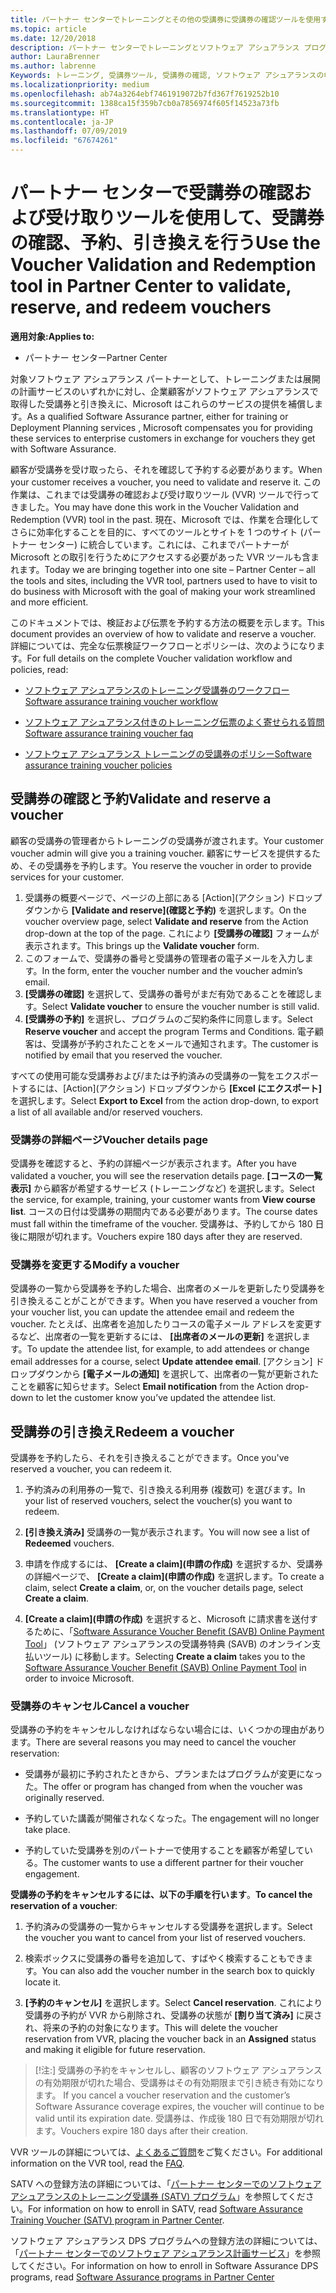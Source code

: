 ```yaml
---
title: パートナー センターでトレーニングとその他の受講券に受講券の確認ツールを使用する | パートナー センター
ms.topic: article
ms.date: 12/20/2018
description: パートナー センターでトレーニングとソフトウェア アシュアランス プログラムの受講券を申請できるようになりました
author: LauraBrenner
ms.author: labrenne
Keywords: トレーニング, 受講券ツール, 受講券の確認, ソフトウェア アシュアランスの申請, DPS, SATV
ms.localizationpriority: medium
ms.openlocfilehash: ab74a3264ebf7461919072b7fd367f7619252b10
ms.sourcegitcommit: 1388ca15f359b7cb0a7856974f605f14523a73fb
ms.translationtype: HT
ms.contentlocale: ja-JP
ms.lasthandoff: 07/09/2019
ms.locfileid: "67674261"
---
```

# <a name="use-the-voucher-validation-and-redemption-tool-in-partner-center-to-validate-reserve-and-redeem-vouchers"></a><span data-ttu-id="0d795-104">パートナー センターで受講券の確認および受け取りツールを使用して、受講券の確認、予約、引き換えを行う</span><span class="sxs-lookup"><span data-stu-id="0d795-104">Use the Voucher Validation and Redemption tool in Partner Center to validate, reserve, and redeem vouchers</span></span> 

<span data-ttu-id="0d795-105">**適用対象:**</span><span class="sxs-lookup"><span data-stu-id="0d795-105">**Applies to:**</span></span>

- <span data-ttu-id="0d795-106">パートナー センター</span><span class="sxs-lookup"><span data-stu-id="0d795-106">Partner Center</span></span>

<span data-ttu-id="0d795-107">対象ソフトウェア アシュアランス パートナーとして、トレーニングまたは展開の計画サービスのいずれかに対し、企業顧客がソフトウェア アシュアランスで取得した受講券と引き換えに、Microsoft はこれらのサービスの提供を補償します。</span><span class="sxs-lookup"><span data-stu-id="0d795-107">As a qualified Software Assurance partner, either for training or Deployment Planning services , Microsoft compensates you for providing these services to enterprise customers in exchange for vouchers they get with Software Assurance.</span></span>

<span data-ttu-id="0d795-108">顧客が受講券を受け取ったら、それを確認して予約する必要があります。</span><span class="sxs-lookup"><span data-stu-id="0d795-108">When your customer receives a voucher, you need to validate and reserve it.</span></span> <span data-ttu-id="0d795-109">この作業は、これまでは受講券の確認および受け取りツール (VVR) ツールで行ってきました。</span><span class="sxs-lookup"><span data-stu-id="0d795-109">You may have done this work in the Voucher Validation and Redemption (VVR) tool in the past.</span></span> <span data-ttu-id="0d795-110">現在、Microsoft では、作業を合理化してさらに効率化することを目的に、すべてのツールとサイトを 1 つのサイト (パートナー センター) に統合しています。これには、これまでパートナーが Microsoft との取引を行うためにアクセスする必要があった VVR ツールも含まれます。</span><span class="sxs-lookup"><span data-stu-id="0d795-110">Today we are bringing together into one site – Partner Center – all the tools and sites, including the VVR tool, partners used to have to visit to do business with Microsoft with the goal of making your work streamlined and more efficient.</span></span>

<span data-ttu-id="0d795-111">このドキュメントでは、検証および伝票を予約する方法の概要を示します。</span><span class="sxs-lookup"><span data-stu-id="0d795-111">This document provides an overview of how to validate and reserve a voucher.</span></span> <span data-ttu-id="0d795-112">詳細については、完全な伝票検証ワークフローとポリシーは、次のようになります。</span><span class="sxs-lookup"><span data-stu-id="0d795-112">For full details on the complete Voucher validation workflow and policies, read:</span></span> 

- [<span data-ttu-id="0d795-113">ソフトウェア アシュアランスのトレーニング受講券のワークフロー</span><span class="sxs-lookup"><span data-stu-id="0d795-113">Software assurance training voucher workflow</span></span>](https://query.prod.cms.rt.microsoft.com/cms/api/am/binary/RE3krfK)

- [<span data-ttu-id="0d795-114">ソフトウェア アシュアランス付きのトレーニング伝票のよく寄せられる質問</span><span class="sxs-lookup"><span data-stu-id="0d795-114">Software assurance training voucher faq</span></span>](https://query.prod.cms.rt.microsoft.com/cms/api/am/binary/RE3kz5o) 

- [<span data-ttu-id="0d795-115">ソフトウェア アシュアランス トレーニングの受講券のポリシー</span><span class="sxs-lookup"><span data-stu-id="0d795-115">Software assurance training voucher policies</span></span>](https://query.prod.cms.rt.microsoft.com/cms/api/am/binary/RE3koEP) 


## <a name="validate-and-reserve-a-voucher"></a><span data-ttu-id="0d795-116">受講券の確認と予約</span><span class="sxs-lookup"><span data-stu-id="0d795-116">Validate and reserve a voucher</span></span>

<span data-ttu-id="0d795-117">顧客の受講券の管理者からトレーニングの受講券が渡されます。</span><span class="sxs-lookup"><span data-stu-id="0d795-117">Your customer voucher admin will give you a training voucher.</span></span> <span data-ttu-id="0d795-118">顧客にサービスを提供するため、その受講券を予約します。</span><span class="sxs-lookup"><span data-stu-id="0d795-118">You reserve the voucher in order to provide services for your customer.</span></span>

1. <span data-ttu-id="0d795-119">受講券の概要ページで、ページの上部にある [Action]\(アクション\) ドロップダウンから **[Validate and reserve]\(確認と予約\)** を選択します。</span><span class="sxs-lookup"><span data-stu-id="0d795-119">On the voucher overview page, select **Validate and reserve** from the Action drop-down at the top of the page.</span></span> <span data-ttu-id="0d795-120">これにより **[受講券の確認]** フォームが表示されます。</span><span class="sxs-lookup"><span data-stu-id="0d795-120">This brings up the **Validate voucher** form.</span></span>
2. <span data-ttu-id="0d795-121">このフォームで、受講券の番号と受講券の管理者の電子メールを入力します。</span><span class="sxs-lookup"><span data-stu-id="0d795-121">In the form, enter the voucher number and the voucher admin’s email.</span></span>
3. <span data-ttu-id="0d795-122">**[受講券の確認]** を選択して、受講券の番号がまだ有効であることを確認します。</span><span class="sxs-lookup"><span data-stu-id="0d795-122">Select **Validate voucher** to ensure the voucher number is still valid.</span></span>
4. <span data-ttu-id="0d795-123">**[受講券の予約]** を選択し、プログラムのご契約条件に同意します。</span><span class="sxs-lookup"><span data-stu-id="0d795-123">Select **Reserve voucher** and accept the program Terms and Conditions.</span></span> <span data-ttu-id="0d795-124">電子顧客は、受講券が予約されたことをメールで通知されます。</span><span class="sxs-lookup"><span data-stu-id="0d795-124">The customer is notified by email that you reserved the voucher.</span></span>

<span data-ttu-id="0d795-125">すべての使用可能な受講券および/または予約済みの受講券の一覧をエクスポートするには、[Action]\(アクション\) ドロップダウンから **[Excel にエクスポート]** を選択します。</span><span class="sxs-lookup"><span data-stu-id="0d795-125">Select **Export to Excel** from the action drop-down, to export a list of all available and/or reserved vouchers.</span></span>

### <a name="voucher-details-page"></a><span data-ttu-id="0d795-126">受講券の詳細ページ</span><span class="sxs-lookup"><span data-stu-id="0d795-126">Voucher details page</span></span>

<span data-ttu-id="0d795-127">受講券を確認すると、予約の詳細ページが表示されます。</span><span class="sxs-lookup"><span data-stu-id="0d795-127">After you have validated a voucher, you will see the reservation details page.</span></span> <span data-ttu-id="0d795-128">**[コースの一覧表示]** から顧客が希望するサービス (トレーニングなど) を選択します。</span><span class="sxs-lookup"><span data-stu-id="0d795-128">Select the service, for example, training, your customer wants from **View course list**.</span></span>
<span data-ttu-id="0d795-129">コースの日付は受講券の期間内である必要があります。</span><span class="sxs-lookup"><span data-stu-id="0d795-129">The course dates must fall within the timeframe of the voucher.</span></span> <span data-ttu-id="0d795-130">受講券は、予約してから 180 日後に期限が切れます。</span><span class="sxs-lookup"><span data-stu-id="0d795-130">Vouchers expire 180 days after they are reserved.</span></span>

### <a name="modify-a-voucher"></a><span data-ttu-id="0d795-131">受講券を変更する</span><span class="sxs-lookup"><span data-stu-id="0d795-131">Modify a voucher</span></span>

<span data-ttu-id="0d795-132">受講券の一覧から受講券を予約した場合、出席者のメールを更新したり受講券を引き換えることがことができます。</span><span class="sxs-lookup"><span data-stu-id="0d795-132">When you have reserved a voucher from your voucher list, you can update the attendee email and redeem the voucher.</span></span> <span data-ttu-id="0d795-133">たとえば、出席者を追加したりコースの電子メール アドレスを変更するなど、出席者の一覧を更新するには、 **[出席者のメールの更新]** を選択します。</span><span class="sxs-lookup"><span data-stu-id="0d795-133">To update the attendee list, for example, to add attendees or change email addresses for a course, select **Update attendee email**.</span></span> <span data-ttu-id="0d795-134">[アクション] ドロップダウンから **[電子メールの通知]** を選択して、出席者の一覧が更新されたことを顧客に知らせます。</span><span class="sxs-lookup"><span data-stu-id="0d795-134">Select **Email notification** from the Action drop-down to let the customer know you’ve updated the attendee list.</span></span>

## <a name="redeem-a-voucher"></a><span data-ttu-id="0d795-135">受講券の引き換え</span><span class="sxs-lookup"><span data-stu-id="0d795-135">Redeem a voucher</span></span>

<span data-ttu-id="0d795-136">受講券を予約したら、それを引き換えることができます。</span><span class="sxs-lookup"><span data-stu-id="0d795-136">Once you've reserved a voucher, you can redeem it.</span></span> 

1. <span data-ttu-id="0d795-137">予約済みの利用券の一覧で、引き換える利用券 (複数可) を選びます。</span><span class="sxs-lookup"><span data-stu-id="0d795-137">In your list of reserved vouchers, select the voucher(s) you want to redeem.</span></span> 
2. <span data-ttu-id="0d795-138">**[引き換え済み]** 受講券の一覧が表示されます。</span><span class="sxs-lookup"><span data-stu-id="0d795-138">You will now see a list of **Redeemed** vouchers.</span></span>

4. <span data-ttu-id="0d795-139">申請を作成するには、 **[Create a claim]\(申請の作成\)** を選択するか、受講券の詳細ページで、 **[Create a claim]\(申請の作成\)** を選択します。</span><span class="sxs-lookup"><span data-stu-id="0d795-139">To create a claim, select **Create a claim**, or, on the voucher details page, select **Create a claim**.</span></span>

5. <span data-ttu-id="0d795-140">**[Create a claim]\(申請の作成\)** を選択すると、Microsoft に請求書を送付するために、「[Software Assurance Voucher Benefit (SAVB) Online Payment Tool](https://planningservices.partners.extranet.microsoft.com/en/Pages/getpaid.aspx)」 (ソフトウェア アシュアランスの受講券特典 (SAVB) のオンライン支払いツール) に移動します。</span><span class="sxs-lookup"><span data-stu-id="0d795-140">Selecting **Create a claim** takes you to the [Software Assurance Voucher Benefit (SAVB) Online Payment Tool](https://planningservices.partners.extranet.microsoft.com/en/Pages/getpaid.aspx) in order to invoice Microsoft.</span></span>


### <a name="cancel-a-voucher"></a><span data-ttu-id="0d795-141">受講券のキャンセル</span><span class="sxs-lookup"><span data-stu-id="0d795-141">Cancel a voucher</span></span>

<span data-ttu-id="0d795-142">受講券の予約をキャンセルしなければならない場合には、いくつかの理由があります。</span><span class="sxs-lookup"><span data-stu-id="0d795-142">There are several reasons you may need to cancel the voucher reservation:</span></span>

- <span data-ttu-id="0d795-143">受講券が最初に予約されたときから、プランまたはプログラムが変更になった。</span><span class="sxs-lookup"><span data-stu-id="0d795-143">The offer or program has changed from when the voucher was originally reserved.</span></span>

- <span data-ttu-id="0d795-144">予約していた講義が開催されなくなった。</span><span class="sxs-lookup"><span data-stu-id="0d795-144">The engagement will no longer take place.</span></span>

- <span data-ttu-id="0d795-145">予約していた受講券を別のパートナーで使用することを顧客が希望している。</span><span class="sxs-lookup"><span data-stu-id="0d795-145">The customer wants to use a different partner for their voucher engagement.</span></span>

<span data-ttu-id="0d795-146">**受講券の予約をキャンセルするには、以下の手順を行います**。</span><span class="sxs-lookup"><span data-stu-id="0d795-146">**To cancel the reservation of a voucher**:</span></span>

1. <span data-ttu-id="0d795-147">予約済みの受講券の一覧からキャンセルする受講券を選択します。</span><span class="sxs-lookup"><span data-stu-id="0d795-147">Select the voucher you want to cancel from your list of reserved vouchers.</span></span>

2. <span data-ttu-id="0d795-148">検索ボックスに受講券の番号を追加して、すばやく検索することもできます。</span><span class="sxs-lookup"><span data-stu-id="0d795-148">You can also add the voucher number in the search box to quickly locate it.</span></span> 

3. <span data-ttu-id="0d795-149">**[予約のキャンセル]** を選択します。</span><span class="sxs-lookup"><span data-stu-id="0d795-149">Select **Cancel reservation**.</span></span> <span data-ttu-id="0d795-150">これにより受講券の予約が VVR から削除され、受講券の状態が **[割り当て済み]** に戻され、将来の予約の対象になります。</span><span class="sxs-lookup"><span data-stu-id="0d795-150">This will delete the voucher reservation from VVR, placing the voucher back in an **Assigned** status and making it eligible for future reservation.</span></span>

>[!注:]<span data-ttu-id="0d795-151"> 受講券の予約をキャンセルし、顧客のソフトウェア アシュアランスの有効期限が切れた場合、受講券はその有効期限まで引き続き有効になります。</span><span class="sxs-lookup"><span data-stu-id="0d795-151"> If you cancel a voucher reservation and the customer’s Software Assurance coverage expires, the voucher will continue to be valid until its expiration date.</span></span> <span data-ttu-id="0d795-152">受講券は、作成後 180 日で有効期限が切れます。</span><span class="sxs-lookup"><span data-stu-id="0d795-152">Vouchers expire 180 days after their creation.</span></span>

<span data-ttu-id="0d795-153">VVR ツールの詳細については、[よくあるご質問](vvr-faq.md)をご覧ください。</span><span class="sxs-lookup"><span data-stu-id="0d795-153">For additional information on the VVR tool, read the [FAQ](vvr-faq.md).</span></span>

<span data-ttu-id="0d795-154">SATV への登録方法の詳細については、「[パートナー センターでのソフトウェア アシュアランスのトレーニング受講券 (SATV) プログラム](software-assurance-satv.md)」を参照してください。</span><span class="sxs-lookup"><span data-stu-id="0d795-154">For information on how to enroll in SATV, read [Software Assurance Training Voucher (SATV) program in Partner Center](software-assurance-satv.md).</span></span>

<span data-ttu-id="0d795-155">ソフトウェア アシュアランス DPS プログラムへの登録方法の詳細については、「[パートナー センターでのソフトウェア アシュアランス計画サービス](software-assurance-dps.md)」を参照してください。</span><span class="sxs-lookup"><span data-stu-id="0d795-155">For information on how to enroll in Software Assurance DPS programs, read [Software Assurance programs in Partner Center](software-assurance-dps.md)</span></span>

